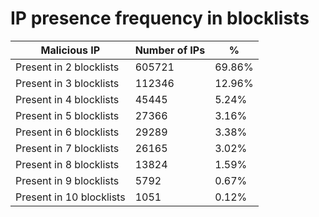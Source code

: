 # IP presence frequency in blocklists
| Malicious IP | Number of IPs | % |
|----|----|----|
| Present in 2 blocklists | 605721 | 69.86% |
| Present in 3 blocklists | 112346 | 12.96% |
| Present in 4 blocklists | 45445 | 5.24% |
| Present in 5 blocklists | 27366 | 3.16% |
| Present in 6 blocklists | 29289 | 3.38% |
| Present in 7 blocklists | 26165 | 3.02% |
| Present in 8 blocklists | 13824 | 1.59% |
| Present in 9 blocklists | 5792 | 0.67% |
| Present in 10 blocklists | 1051 | 0.12% |
